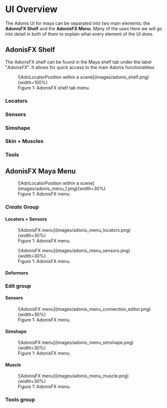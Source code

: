 # UI Overview

The Adonis UI for maya can be separated into two main elements: the **AdonisFX Shelf** and the **AdonisFX Menu**. Many of the uses Here we will go into detail in both of them to explain what every element of the UI does.

## AdonisFX Shelf

The AdonisFX shelf can be found in the Maya shelf tab under the label "*AdonisFX*". It allows for quick access to the main Adonis functionalities 

<figure markdown>
  ![AdnLocatorPosition within a scene](images/adonis_shelf.png){width=100%}
  <figcaption>Figure 1: AdonisFX shelf tab menu.</figcaption>
</figure>


### Locators

### Sensors

### Simshape

### Skin + Muscles

### Tools

## AdonisFX Maya Menu

<figure markdown>
  ![AdnLocatorPosition within a scene](images/adonis_menu_1.png){width=30%}
  <figcaption>Figure 1: AdonisFX menu.</figcaption>
</figure>

### *Create* Group

#### Locators + Sensors

<figure markdown>
  ![AdonisFX menu](images/adonis_menu_locators.png){width=30%}
  <figcaption>Figure 1: AdonisFX menu.</figcaption>
</figure>

<figure markdown>
  ![AdonisFX menu](images/adonis_menu_sensors.png){width=30%}
  <figcaption>Figure 1: AdonisFX menu.</figcaption>
</figure>

#### Deformers

### Edit group

#### Sensors

<figure markdown>
  ![AdonisFX menu](images/adonis_menu_connection_editor.png){width=30%}
  <figcaption>Figure 1: AdonisFX menu.</figcaption>
</figure>

#### Simshape

<figure markdown>
  ![AdonisFX menu](images/adonis_menu_simshape.png){width=30%}
  <figcaption>Figure 1: AdonisFX menu.</figcaption>
</figure>

#### Muscle

<figure markdown>
  ![AdonisFX menu](images/adonis_menu_muscle.png){width=30%}
  <figcaption>Figure 1: AdonisFX menu.</figcaption>
</figure>

### Tools group